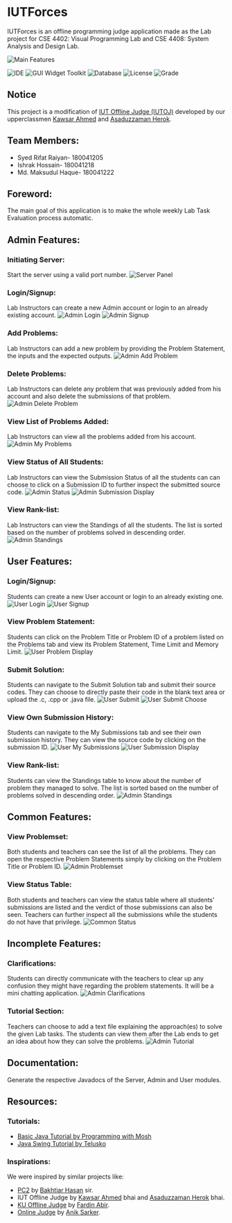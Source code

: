 # IUTForces
IUTForces is an offline programming judge application made as the Lab project for CSE 4402: Visual Programming Lab and CSE 4408: System Analysis and Design Lab.

![Main Features](https://img.shields.io/badge/Main%20features-Complete-brightgreen)
<!---
![Overall Status](https://img.shields.io/badge/Status-Work--in--progress-yellow)
-->
![IDE](https://img.shields.io/badge/IDE-Apache%20NetBeans%20IDE%2012.0-blue)
![GUI Widget Toolkit](https://img.shields.io/badge/GUI%20Widget%20Toolkit-Java%20Swing-red)
![Database](https://img.shields.io/badge/Database-SQLite-green)
![License](https://img.shields.io/badge/license-GNU%20General%20Public%20License%20v3.0-green)
![Grade](https://img.shields.io/badge/Grade-Not%20Yet%20Graded-lightgrey)

## Notice
This project is a modification of [IUT Offline Judge (IUTOJ)](https://github.com/Ardent-Builds/IUTOJ) developed by our upperclassmen [Kawsar Ahmed](https://github.com/k4w54r) and [Asaduzzaman Herok](https://github.com/ASADUZZAMAN-HEROK).

## Team Members:
* Syed Rifat Raiyan- 180041205
* Ishrak Hossain- 180041218
* Md. Maksudul Haque- 180041222

## Foreword:
The main goal of this application is to make the whole weekly Lab Task Evaluation process automatic.

## Admin Features:
### Initiating Server:
Start the server using a valid port number.
![Server Panel](featuresDemo/Server2.png)

### Login/Signup:
Lab Instructors can create a new Admin account or login to an already existing account.
![Admin Login](featuresDemo/AdminLogin2.png)
![Admin Signup](featuresDemo/AdminSignup.png)

### Add Problems:
Lab Instructors can add a new problem by providing the Problem Statement, the inputs and the expected outputs.
![Admin Add Problem](featuresDemo/AdminManageProblemAdd.png)

### Delete Problems:
Lab Instructors can delete any problem that was previously added from his account and also delete the submissions of that problem.
![Admin Delete Problem](featuresDemo/AdminManageProblemDelete.png)

### View List of Problems Added:
Lab Instructors can view all the problems added from his account.
![Admin My Problems](featuresDemo/AdminMyProblems.png)

### View Status of All Students:
Lab Instructors can view the Submission Status of all the students can can choose to click on a Submission ID to further inspect the submitted source code.
![Admin Status](featuresDemo/AdminStatus.png)
![Admin Submission Display](featuresDemo/AdminSubmissionDisplay.png)

### View Rank-list:
Lab Instructors can view the Standings of all the students. The list is sorted based on the number of problems solved in descending order.
![Admin Standings](featuresDemo/AdminStandings.png)

## User Features:
### Login/Signup:
Students can create a new User account or login to an already existing one.
![User Login](featuresDemo/UserLogin.png)
![User Signup](featuresDemo/UserSignup.png)

### View Problem Statement:
Students can click on the Problem Title or Problem ID of a problem listed on the Problems tab and view its Problem Statement, Time Limit and Memory Limit.
![User Problem Display](featuresDemo/UserProblemDisplay.png)

### Submit Solution:
Students can navigate to the Submit Solution tab and submit their source codes. They can choose to directly paste their code in the blank text area or upload the .c, .cpp or .java file.
![User Submit](featuresDemo/UserSubmit.png)
![User Submit Choose](featuresDemo/UserSubmitChoose.png)

### View Own Submission History:
Students can navigate to the My Submissions tab and see their own submission history. They can view the source code by clicking on the submission ID.
![User My Submissions](featuresDemo/UserMySubmissions.png)
![User Submission Display](featuresDemo/AdminSubmissionDisplay.png)

### View Rank-list:
Students can view the Standings table to know about the number of problem they managed to solve. The list is sorted based on the number of problems solved in descending order.
![Admin Standings](featuresDemo/AdminStandings.png)

## Common Features:
### View Problemset:
Both students and teachers can see the list of all the problems. They can open the respective Problem Statements simply by clicking on the Problem Title or Problem ID.
![Admin Problemset](featuresDemo/AdminProblemset.png)

### View Status Table:
Both students and teachers can view the status table where all students' submissions are listed and the verdict of those submissions can also be seen. Teachers can further inspect all the submissions while the students do not have that privilege.
![Common Status](featuresDemo/AdminStatus.png)

## Incomplete Features:
### Clarifications:
Students can directly communicate with the teachers to clear up any confusion they might have regarding the problem statements. It will be a mini chatting application.
![Admin Clarifications](featuresDemo/AdminClarifications.png)

### Tutorial Section:
Teachers can choose to add a text file explaining the approach(es) to solve the given Lab tasks. The students can view them after the Lab ends to get an idea about how they can solve the problems.
![Admin Tutorial](featuresDemo/AdminTutorial.png)

## Documentation:
Generate the respective Javadocs of the Server, Admin and User modules.

## Resources:
### Tutorials:
* [Basic Java Tutorial by Programming with Mosh](https://www.youtube.com/watch?v=eIrMbAQSU34&t=6991s)
* [Java Swing Tutorial by Telusko](https://www.youtube.com/playlist?list=PLsyeobzWxl7pVZdyDXj0arOdTzo4MYekh)

### Inspirations:
We were inspired by similar projects like:
* [PC2](https://github.com/ishtupeed/miscellaneous/tree/master/JAVA-Project/PC2) by [Bakhtiar Hasan](https://github.com/ishtupeed) sir.
* IUT Offline Judge by [Kawsar Ahmed](https://github.com/k4w54r) bhai and [Asaduzzaman Herok](https://github.com/ASADUZZAMAN-HEROK) bhai.
* [KU Offline Judge](https://github.com/fardinabir/CSEKU_SDP_2019_OFFLINE_JUDGE) by [Fardin Abir](https://github.com/fardinabir).
* [Online Judge](https://github.com/AnikSarker/CSE-202-Term-Project-Online-Judge) by [Anik Sarker](https://github.com/AnikSarker). 
